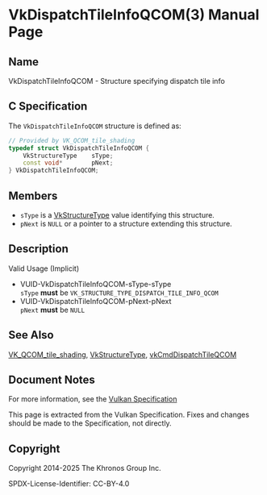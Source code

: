 # VkDispatchTileInfoQCOM(3) Manual Page

## Name

VkDispatchTileInfoQCOM - Structure specifying dispatch tile info



## [](#_c_specification)C Specification

The `VkDispatchTileInfoQCOM` structure is defined as:

```c++
// Provided by VK_QCOM_tile_shading
typedef struct VkDispatchTileInfoQCOM {
    VkStructureType    sType;
    const void*        pNext;
} VkDispatchTileInfoQCOM;
```

## [](#_members)Members

- `sType` is a [VkStructureType](https://registry.khronos.org/vulkan/specs/latest/man/html/VkStructureType.html) value identifying this structure.
- `pNext` is `NULL` or a pointer to a structure extending this structure.

## [](#_description)Description

Valid Usage (Implicit)

- [](#VUID-VkDispatchTileInfoQCOM-sType-sType)VUID-VkDispatchTileInfoQCOM-sType-sType  
  `sType` **must** be `VK_STRUCTURE_TYPE_DISPATCH_TILE_INFO_QCOM`
- [](#VUID-VkDispatchTileInfoQCOM-pNext-pNext)VUID-VkDispatchTileInfoQCOM-pNext-pNext  
  `pNext` **must** be `NULL`

## [](#_see_also)See Also

[VK\_QCOM\_tile\_shading](https://registry.khronos.org/vulkan/specs/latest/man/html/VK_QCOM_tile_shading.html), [VkStructureType](https://registry.khronos.org/vulkan/specs/latest/man/html/VkStructureType.html), [vkCmdDispatchTileQCOM](https://registry.khronos.org/vulkan/specs/latest/man/html/vkCmdDispatchTileQCOM.html)

## [](#_document_notes)Document Notes

For more information, see the [Vulkan Specification](https://registry.khronos.org/vulkan/specs/latest/html/vkspec.html#VkDispatchTileInfoQCOM)

This page is extracted from the Vulkan Specification. Fixes and changes should be made to the Specification, not directly.

## [](#_copyright)Copyright

Copyright 2014-2025 The Khronos Group Inc.

SPDX-License-Identifier: CC-BY-4.0